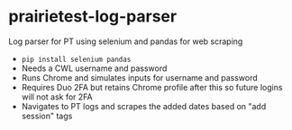 # prairietest-log-parser
Log parser for PT using selenium and pandas for web scraping
- ```pip install selenium pandas```
- Needs a CWL username and password
- Runs Chrome and simulates inputs for username and password
- Requires Duo 2FA but retains Chrome profile after this so future logins will not ask for 2FA
- Navigates to PT logs and scrapes the added dates based on "add session" tags

